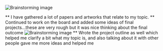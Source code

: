 ![Brainstorming image](/images/WEEK3.1.png)

** I have gathered a lot of papers and artworks that relate to my topic.
** Continued to work on the board and added some ideas of final projects...these are very rough but it was nice thinking about the final outcome
![Brainstorming image](/images/WEEK3.2.png)
** Wrote the project outline as well which helped me clarify a bit what my topic is, and also talking about it with other people gave me more ideas and helped me 